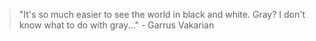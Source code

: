 > "It's so much easier to see the world in black and white. Gray? I don't know what to do with gray..." - Garrus Vakarian
